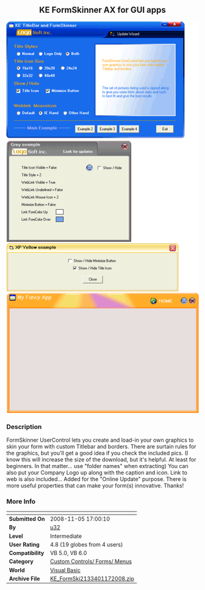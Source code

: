 ﻿<div align="center">

## KE FormSkinner AX for GUI apps

<img src="PIC20081171232256354.gif">
</div>

### Description

FormSkinner UserControl lets you create and load-in your own graphics to skin your form with custom Titlebar and borders. There are surtain rules for the graphics, but you'll get a good idea if you check the included pics. (I know this will increase the size of the download, but it's helpful. At least for beginners. In that matter... use "folder names" when extracting) You can also put your Company Logo up along with the caption and icon. Link to web is also included... Added for the "Online Update" purpose. There is more useful properties that can make your form(s) innovative. Thanks!
 
### More Info
 


<span>             |<span>
---                |---
**Submitted On**   |2008-11-05 17:00:10
**By**             |[u32](https://github.com/Planet-Source-Code/PSCIndex/blob/master/ByAuthor/u32.md)
**Level**          |Intermediate
**User Rating**    |4.8 (19 globes from 4 users)
**Compatibility**  |VB 5\.0, VB 6\.0
**Category**       |[Custom Controls/ Forms/  Menus](https://github.com/Planet-Source-Code/PSCIndex/blob/master/ByCategory/custom-controls-forms-menus__1-4.md)
**World**          |[Visual Basic](https://github.com/Planet-Source-Code/PSCIndex/blob/master/ByWorld/visual-basic.md)
**Archive File**   |[KE\_FormSki2133401172008\.zip](https://github.com/Planet-Source-Code/u32-ke-formskinner-ax-for-gui-apps__1-71366/archive/master.zip)









